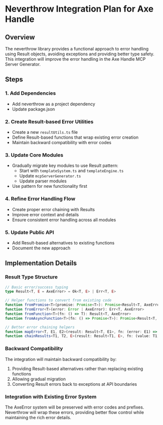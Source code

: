 # Neverthrow Integration Plan for Axe Handle

## Overview

The neverthrow library provides a functional approach to error handling using Result objects, avoiding exceptions and providing better type safety. This integration will improve the error handling in the Axe Handle MCP Server Generator.

## Steps

### 1. Add Dependencies
- Add neverthrow as a project dependency
- Update package.json

### 2. Create Result-based Error Utilities
- Create a new `resultUtils.ts` file
- Define Result-based functions that wrap existing error creation
- Maintain backward compatibility with error codes

### 3. Update Core Modules
- Gradually migrate key modules to use Result pattern:
  - Start with `templateSystem.ts` and `templateEngine.ts`
  - Update `mcpServerGenerator.ts` 
  - Update parser modules
- Use pattern for new functionality first

### 4. Refine Error Handling Flow
- Create proper error chaining with Results
- Improve error context and details
- Ensure consistent error handling across all modules

### 5. Update Public API
- Add Result-based alternatives to existing functions
- Document the new approach

## Implementation Details

### Result Type Structure

```typescript
// Basic error/success typing
type Result<T, E = AxeError> = Ok<T, E> | Err<T, E>

// Helper functions to convert from existing code
function fromPromise<T>(promise: Promise<T>): Promise<Result<T, AxeError>>
function fromError<T>(error: Error | AxeError): Err<T, AxeError>
function fromFunction<T>(fn: () => T): Result<T, AxeError>
function fromAsyncFunction<T>(fn: () => Promise<T>): Promise<Result<T, AxeError>>

// Better error chaining helpers
function mapError<T, E1, E2>(result: Result<T, E1>, fn: (error: E1) => E2): Result<T, E2>
function chainResults<T1, T2, E>(result: Result<T1, E>, fn: (value: T1) => Result<T2, E>): Result<T2, E>
```

### Backward Compatibility

The integration will maintain backward compatibility by:
1. Providing Result-based alternatives rather than replacing existing functions
2. Allowing gradual migration
3. Converting Result errors back to exceptions at API boundaries

### Integration with Existing Error System

The AxeError system will be preserved with error codes and prefixes. Neverthrow will wrap these errors, providing better flow control while maintaining the rich error details.